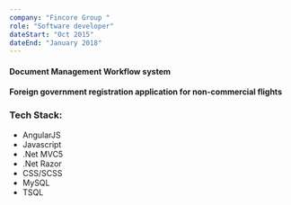 ```yaml
---
company: "Fincore Group "
role: "Software developer"
dateStart: "Oct 2015"
dateEnd: "January 2018"
---
```


#### Document Management Workflow system

#### Foreign government registration application for non-commercial flights

### Tech Stack:

- AngularJS
- Javascript
- .Net MVC5
- .Net Razor
- CSS/SCSS
- MySQL
- TSQL
